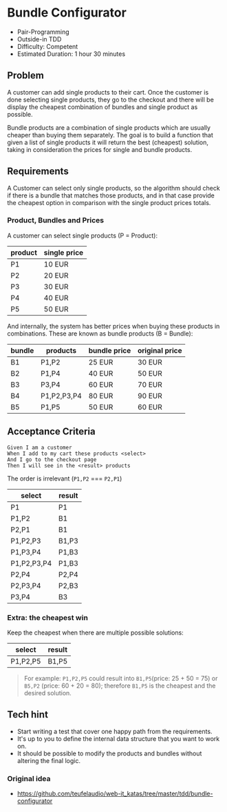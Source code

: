 # Bundle Configurator

- Pair-Programming
- Outside-in TDD
- Difficulty: Competent
- Estimated Duration: 1 hour 30 minutes

## Problem

A customer can add single products to their cart. Once the customer is done selecting single products, they go to the
checkout and there will be display the cheapest combination of bundles and single product as possible.

Bundle products are a combination of single products which are usually cheaper than buying them separately. The goal is
to build a function that given a list of single products it will return the best (cheapest) solution, taking in
consideration the prices for single and bundle products.

## Requirements

A Customer can select only single products, so the algorithm should check if there is a bundle that matches those
products, and in that case provide the cheapest option in comparison with the single product prices totals.

### Product, Bundles and Prices

A customer can select single products (P = Product):

| product | single price |
|---------|--------------|
| P1      | 10 EUR       |
| P2      | 20 EUR       |
| P3      | 30 EUR       |
| P4      | 40 EUR       |
| P5      | 50 EUR       |

And internally, the system has better prices when buying these products in combinations. These are known as bundle
products (B = Bundle):

| bundle | products    | bundle price | original price |
|--------|-------------|--------------|----------------|
| B1     | P1,P2       | 25 EUR       | 30 EUR         |
| B2     | P1,P4       | 40 EUR       | 50 EUR         |
| B3     | P3,P4       | 60 EUR       | 70 EUR         |
| B4     | P1,P2,P3,P4 | 80 EUR       | 90 EUR         |
| B5     | P1,P5       | 50 EUR       | 60 EUR         |

## Acceptance Criteria

```gherkin
Given I am a customer
When I add to my cart these products <select>
And I go to the checkout page
Then I will see in the <result> products
```

The order is irrelevant (`P1,P2` === `P2,P1`)

| select      | result         |
|-------------|----------------|
| P1          | P1             |
| P1,P2       | B1             |
| P2,P1       | B1             |
| P1,P2,P3    | B1,P3          |
| P1,P3,P4    | P1,B3          |
| P1,P2,P3,P4 | P1,B3          |
| P2,P4       | P2,P4          |
| P2,P3,P4    | P2,B3          |
| P3,P4       | B3             |

### Extra: the cheapest win

Keep the cheapest when there are multiple possible solutions:

| select   | result |
|----------|--------|
| P1,P2,P5 | B1,P5  |

> For example: `P1,P2,P5` could result into `B1,P5`(price: 25 + 50 = 75) or `B5,P2` (price: 60 + 20 = 80);
> therefore `B1,P5` is the cheapest and the desired solution.

## Tech hint

- Start writing a test that cover one happy path from the requirements.
- It's up to you to define the internal data structure that you want to work on.
- It should be possible to modify the products and bundles without altering the final logic.

### Original idea

- https://github.com/teufelaudio/web-it_katas/tree/master/tdd/bundle-configurator
